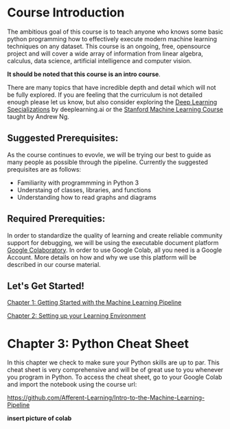 # Course Introduction
The ambitious goal of this course is to teach anyone who knows some basic python programming how to effectively execute modern machine learning techniques on any dataset. This course is an ongoing, free, opensource project and will cover a wide array of information from linear algebra, calculus, data science, artificial intelligence and computer vision. 

**It should be noted that this course is an intro course**. 

There are many topics that have incredible depth and detail which will not be fully explored. If you are feeling that the curriculum is not detailed enough please let us know, but also consider exploring the [Deep Learning Specializations](https://www.deeplearning.ai/) by deeplearning.ai or the [Stanford Machine Learning Course](https://www.coursera.org/learn/machine-learning?) taught by Andrew Ng. 

## Suggested Prerequisites:
As the course continues to evovle, we will be trying our best to guide as many people as possible through the pipeline. Currently the suggested prequisites are as follows:

- Familiarity with programmming in Python 3
- Understaing of classes, libraries, and functions
- Understanding how to read graphs and diagrams

## Required Prerequities:
In order to standardize the quality of learning and create reliable community support for debugging, we will be using the executable document platform [Google Colaboratory](https://www.youtube.com/watch?v=inN8seMm7UI). In order to use Google Colab, all you need is a Google Account. More details on how and why we use this platform will be described in our course material.

## Let's Get Started!
[Chapter 1: Getting Started with the Machine Learning Pipeline](https://drive.google.com/file/d/1frWhXjrLk-k-Na8b2Anoee-RCViHWwDV/view?usp=sharing)

[Chapter 2: Setting up your Learning Environment](https://docs.google.com/document/d/1LXpiQVURvVzXdsPYQQVBy2qugjjA28M1U8fMKfRtR5I/edit?usp=sharing)

# Chapter 3: Python Cheat Sheet
In this chapter we check to make sure your Python skills are up to par. This cheat sheet is very comprehensive and will be of great use to you whenever you program in Python. To access the cheat sheet, go to your Google Colab and import the notebook using the course url:

https://github.com/Afferent-Learning/Intro-to-the-Machine-Learning-Pipeline


**insert picture of colab**